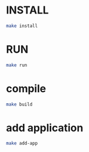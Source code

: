 # INSTALL

```sh
make install
```

# RUN

```sh
make run
```

# compile

```sh
make build
```

# add application

```sh
make add-app
```